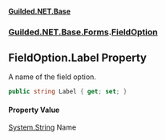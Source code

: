 
#### [Guilded.NET.Base](index 'index')
### [Guilded.NET.Base.Forms](index#Guilded_NET_Base_Forms 'Guilded.NET.Base.Forms').[FieldOption](FieldOption 'Guilded.NET.Base.Forms.FieldOption')
## FieldOption.Label Property
A name of the field option.  
```csharp
public string Label { get; set; }
```

#### Property Value
[System.String](https://docs.microsoft.com/en-us/dotnet/api/System.String 'System.String')
Name
